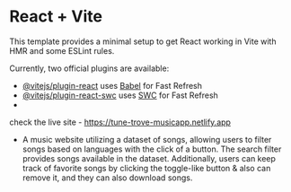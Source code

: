 # React + Vite

This template provides a minimal setup to get React working in Vite with HMR and some ESLint rules.

Currently, two official plugins are available:

- [@vitejs/plugin-react](https://github.com/vitejs/vite-plugin-react/blob/main/packages/plugin-react/README.md) uses [Babel](https://babeljs.io/) for Fast Refresh
- [@vitejs/plugin-react-swc](https://github.com/vitejs/vite-plugin-react-swc) uses [SWC](https://swc.rs/) for Fast Refresh
- 
check the live site - https://tune-trove-musicapp.netlify.app

- A music website utilizing a dataset of songs, allowing users to filter songs based on languages with the click of a button. The search filter provides songs available in the dataset. Additionally, users can keep track of favorite songs by clicking the toggle-like button & also can remove it, and they can also download songs.
